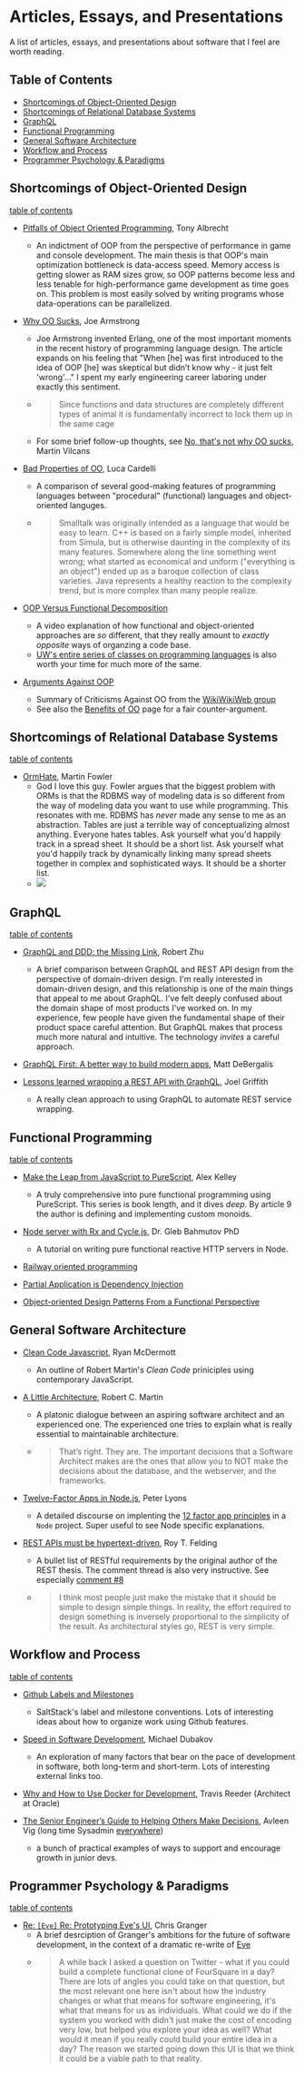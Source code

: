 # Articles, Essays, and Presentations
A list of articles, essays, and presentations about software that I feel are worth reading.

## Table of Contents

- [Shortcomings of Object-Oriented Design](#shortcomings-of-object-oriented-design)
- [Shortcomings of Relational Database Systems](#shortcomings-of-relational-database-systems)
- [GraphQL](#graphql)
- [Functional Programming](#functional-programming)
- [General Software Architecture](#general-software-architecture)
- [Workflow and Process](#workflow-and-process)
- [Programmer Psychology & Paradigms](#programmer-psychology-&-paradigms)

## Shortcomings of Object-Oriented Design

[table of contents](#table-of-contents)

- [Pitfalls of Object Oriented Programming](http://harmful.cat-v.org/software/OO_programming/_pdf/Pitfalls_of_Object_Oriented_Programming_GCAP_09.pdf), Tony Albrecht
  * An indictment of OOP from the perspective of performance in game and console development. The main thesis is that OOP's main optimization bottleneck is data-access speed. Memory access is getting slower as RAM sizes grow, so OOP patterns become less and less tenable for high-performance game development as time goes on. This problem is most easily solved by writing programs whose data-operations can be parallelized. 

- [Why OO Sucks](http://harmful.cat-v.org/software/OO_programming/why_oo_sucks), Joe Armstrong
  * Joe Armstrong invented Erlang, one of the most important moments in the recent history of programming language design. The article expands on his feeling that "When [he] was first introduced to the idea of OOP [he] was skeptical but didn’t know why - it just felt 'wrong'..." I spent my early engineering career laboring under exactly this sentiment.
  * > Since functions and data structures are completely different types of animal it is fundamentally incorrect to lock them up in the same cage
  * For some brief follow-up thoughts, see [No, that's not why OO sucks](http://www.librador.com/2012/07/16/No-thats-not-why-OO-sucks/), Martin Vilcans

- [Bad Properties of OO](http://doc.cat-v.org/programming/bad_properties_of_OO), Luca Cardelli
  * A comparison of several good-making features of programming languages between "procedural" (functional) languages and object-oriented languges.
  * > Smalltalk was originally intended as a language that would be easy to learn. C++ is based on a fairly simple model, inherited from Simula, but is otherwise daunting in the complexity of its many features. Somewhere along the line something went wrong; what started as economical and uniform ("everything is an object") ended up as a baroque collection of class varieties. Java represents a healthy reaction to the complexity trend, but is more complex than many people realize.

- [OOP Versus Functional Decomposition](https://www.coursera.org/learn/programming-languages-part-c/lecture/mKEXO/oop-versus-functional-decomposition)
  * A video explanation of how functional and object-oriented approaches are _so_ different, that they really amount to _exactly opposite_ ways of organzing a code base.
  * [UW's entire series of classes on programming languages](https://www.coursera.org/learn/programming-languages/home/welcome) is also worth your time for much more of the same.

- [Arguments Against OOP](http://wiki.c2.com/?ArgumentsAgainstOop)
  * Summary of Criticisms Against OO from the [WikiWikiWeb group](http://wiki.c2.com/?WikiWikiWeb)
  * See also the [Benefits of OO](http://wiki.c2.com/?BenefitsOfOo) page for a fair counter-argument.
  
## Shortcomings of Relational Database Systems
[table of contents](#table-of-contents)

- [OrmHate](https://martinfowler.com/bliki/OrmHate.html), Martin Fowler
  * God I love this guy. Fowler argues that the biggest problem with ORMs is that the RDBMS way of modeling data is so different from the way of modeling data you want to use while programming. This resonates with me. RDBMS has _never_ made any sense to me as an abstraction. Tables are just a terrible way of conceptualizing almost anything. Everyone hates tables. Ask yourself what you'd happily track in a spread sheet. It should be a short list. Ask yourself what you'd happily track by dynamically linking many spread sheets together in complex and sophisticated ways. It should be a shorter list.
  * ![](https://martinfowler.com/bliki/images/ormHate/sketch.png)

## GraphQL

[table of contents](#table-of-contents)

- [GraphQL and DDD: the Missing Link](https://hackernoon.com/graphql-and-ddd-the-missing-link-4e992a26b711), Robert Zhu
  * A brief comparison between GraphQL and REST API design from the perspective of domain-driven design. I'm really interested in domain-driven design, and this relationship is one of the main things that appeal to me about GraphQL. I've felt deeply confused about the domain shape of most products I've worked on. In my experience, few people have given the fundamental shape of their product space careful attention. But GraphQL makes that process much more natural and intuitive. The technology _invites_ a careful approach.

- [GraphQL First: A better way to build modern apps](https://dev-blog.apollodata.com/graphql-first-a-better-way-to-build-modern-apps-b5a04f7121a0), Matt DeBergalis

- [Lessons learned wrapping a REST API with GraphQL](http://www.joelgriffith.net/lessons-learned-wrapping-a-rest-api-with-graphql/), Joel Griffith
  * A really clean approach to using GraphQL to automate REST service wrapping.

## Functional Programming

[table of contents](#table-of-contents)

- [Make the Leap from JavaScript to PureScript](https://hackernoon.com/make-the-leap-from-javascript-to-purescript-5b35b1c06fef), Alex Kelley
  * A truly comprehensive into pure functional programming using PureScript. This series is book length, and it dives _deep_. By article 9 the author is defining and implementing custom monoids.

- [Node server with Rx and Cycle.js](https://glebbahmutov.com/blog/node-server-with-rx-and-cycle/), Dr. Gleb Bahmutov PhD
  * A tutorial on writing pure functional reactive HTTP servers in Node.

- [Railway oriented programming](http://fsharpforfunandprofit.com/posts/recipe-part2/)

- [Partial Application is Dependency Injection](http://blog.ploeh.dk/2017/01/30/partial-application-is-dependency-injection/)

- [Object-oriented Design Patterns From a Functional Perspective](http://gorodinski.com/blog/2013/09/18/oop-patterns-from-a-functional-perspective/)

## General Software Architecture

- [Clean Code Javascript](https://github.com/ryanmcdermott/clean-code-javascript), Ryan McDermott
  * An outline of Robert Martin's _Clean Code_ priniciples using contemporary JavaScript.
  
- [A Little Architecture](http://blog.cleancoder.com/uncle-bob/2016/01/04/ALittleArchitecture.html), Robert C. Martin
  * A platonic dialogue between an aspiring software architect and an experienced one. The experienced one tries to explain what is really essential to maintainable architecture.
  * > That’s right. They are. The important decisions that a Software Architect makes are the ones that allow you to NOT make the decisions about the database, and the webserver, and the frameworks.

- [Twelve-Factor Apps in Node.js](http://peterlyons.com/twelve-factor-nodejs#/), Peter Lyons
  * A detailed discourse on implenting the [12 factor app principles](https://12factor.net/) in a `Node` project. Super useful to see Node specific explanations.  
  
- [REST APIs must be hypertext-driven](http://roy.gbiv.com/untangled/2008/rest-apis-must-be-hypertext-driven), Roy T. Felding
  * A bullet list of RESTful requirements by the original author of the REST thesis. The comment thread is also very instructive. See especially [comment #8](http://roy.gbiv.com/untangled/2008/rest-apis-must-be-hypertext-driven#comment-724)
  * > I think most people just make the mistake that it should be simple to design simple things. In reality, the effort required to design something is inversely proportional to the simplicity of the result. As architectural styles go, REST is very simple.
  
## Workflow and Process

[table of contents](#table-of-contents)

- [Github Labels and Milestones](https://docs.saltstack.com/en/latest/topics/development/labels.html)
  * SaltStack's label and milestone conventions. Lots of interesting ideas about how to organize work using Github features.

- [Speed in Software Development](https://www.targetprocess.com/articles/speed-in-software-development/), Michael Dubakov
  * An exploration of many factors that bear on the pace of development in software, both long-term and short-term. Lots of interesting external links too.

- [Why and How to Use Docker for Development](https://medium.com/travis-on-docker/why-and-how-to-use-docker-for-development-a156c1de3b24), Travis Reeder (Architect at Oracle)

- [The Senior Engineer’s Guide to Helping Others Make Decisions](http://silverwraith.com/blog/2017/10/the-senior-engineers-guide-to-helping-others-make-decisions/), Avleen Vig (long time Sysadmin [everywhere](http://silverwraith.com/resume.php))
  * a bunch of practical examples of ways to support and encourage growth in junior devs.

## Programmer Psychology & Paradigms

[table of contents](#table-of-contents)

- [Re: `[Eve]` Re: Prototyping Eve's UI](https://groups.google.com/forum/#!msg/eve-talk/tLgrw4zlc5U/VTF1jtEHAAAJ), Chris Granger
  * A brief desrciption of Granger's ambitions for the future of software development, in the context of a dramatic re-write of [Eve](http://witheve.com/philosophy/)
  * > A while back I asked a question on Twitter - what if you could build a complete functional clone of FourSquare in a day? There are lots of angles you could take on that question, but the most relevant one here isn't about how the industry changes or what that means for software engineering, it's what that means for us as individuals. What could we do if the system you worked with didn't just make the cost of encoding very low, but helped you explore your idea as well? What would it mean if you really could build your entire idea in a day? The reason we started going down this UI is that we think it could be a viable path to that reality.
